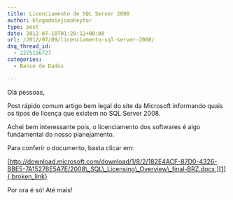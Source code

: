 ```yaml
---
title: Licenciamento de SQL Server 2008
author: blogadminjoaoheytor
type: post
date: 2012-07-10T01:20:12+00:00
url: /2012/07/09/licenciamento-sql-server-2008/
dsq_thread_id:
  - 2275156727
categories:
  - Banco de Dados

---
```

Olá pessoas,

Post rápido comum artigo bem legal do site da Microsoft informando quais os tipos de licença que existem no SQL Server 2008.

Achei bem interessante pois, o licenciamento dos softwares é algo fundamental do nosso planejamento.

Para conferir o documento, basta clicar em:

[http://download.microsoft.com/download/1/8/2/182E4ACF-87D0-4326-BBE5-7A15276E5A7E/2008\_SQL\_Licensing\_Overview\_final-BRZ.docx ][1]{.broken_link}

Por ora é só! Até mais!

 [1]: http://download.microsoft.com/download/1/8/2/182E4ACF-87D0-4326-BBE5-7A15276E5A7E/2008_SQL_Licensing_Overview_final-BRZ.docx